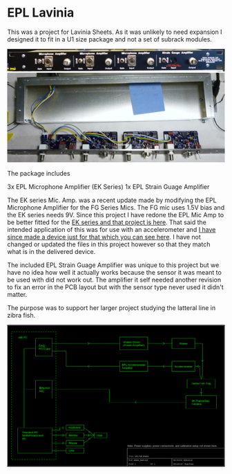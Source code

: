 
# EPL Lavinia

This was a project for Lavinia Sheets. As it was unlikely to need expansion I designed it to fit in a U1 size package and not a set of subrack modules.

<a href="photos/P1010688-cropped.JPG"><img src="photos/P1010688-cropped.JPG"></a>
<a href="photos/P1010691.JPG"><img src="photos/P1010691.JPG"></a>

The package includes 

3x EPL Microphone Amplifier (EK Series)
1x EPL Strain Guage Amplifier

The EK series Mic. Amp. was a recent update made by modifying the EPL Microphone Amplifier for the FG Series Mics. The FG mic uses 1.5V bias and the EK series needs 9V. Since this project I have redone the EPL Mic Amp to be better fitted for the <a href="https://github.com/EPL-Engineering/epl_micamp_ek">EK series and that project is here</a>. That said the intended application of this was for use with an accelerometer and <a href="https://github.com/EPL-Engineering/epl_accelerometer">I have since made a device just for that which you can see here</a>. I have not changed or updated the files in this project however so that they match what is in the delivered device.

The included EPL Strain Guage Amplifier was unique to this project but we have no idea how well it actually works because the sensor it was meant to be used with did not work out. The amplifier it self needed another revision to fix an error in the PCB layout but with the sensor type never used it didn't matter.

The purpose was to support her larger project studying the latteral line in zibra fish.

<img src="photos/epl-engineering-figure2.png">


